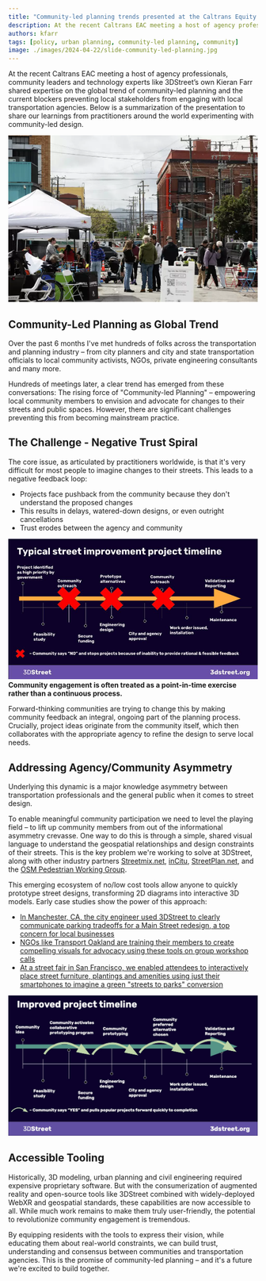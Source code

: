 ```yaml
---
title: "Community-led planning trends presented at the Caltrans Equity Advisory Committee"
description: At the recent Caltrans EAC meeting a host of agency professionals, community leaders and technology experts like 3DStreet’s own Kieran Farr shared expertise on the global trend of community-led planning.
authors: kfarr
tags: [policy, urban planning, community-led planning, community]
image: ./images/2024-04-22/slide-community-led-planning.jpg
---
```


At the recent Caltrans EAC meeting a host of agency professionals, community leaders and technology experts like 3DStreet’s own Kieran Farr shared expertise on the global trend of community-led planning and the current blockers preventing local stakeholders from engaging with local transportation agencies. Below is a summarization of the presentation to share our learnings from practitioners around the world experimenting with community-led design.

<img src="/assets/images/treat-fair-bollard-buddy-signage-960x0-877276f37f74e65e5f7a2a898de69fee.webp" alt="Treat Fair Bollard Buddy Signage" />

<!-- truncate -->
## Community-Led Planning as Global Trend 
Over the past 6 months I've met hundreds of folks across the transportation and planning industry – from city planners and city and state transportation officials to local community activists, NGOs, private engineering consultants and many more.

Hundreds of meetings later, a clear trend has emerged from these conversations: The rising force of "Community-led Planning" – empowering local community members to envision and advocate for changes to their streets and public spaces. However, there are significant challenges preventing this from becoming mainstream practice.

## The Challenge - Negative Trust Spiral
The core issue, as articulated by practitioners worldwide, is that it's very difficult for most people to imagine changes to their streets. This leads to a negative feedback loop:
* Projects face pushback from the community because they don't understand the proposed changes
* This results in delays, watered-down designs, or even outright cancellations
* Trust erodes between the agency and community

![](./images/2024-04-22/slide-challenge-negative-trust-spiral-current-conditions-street-planning-projects.jpg)
**Community engagement is often treated as a point-in-time exercise rather than a continuous process.**

Forward-thinking communities are trying to change this by making community feedback an integral, ongoing part of the planning process. Crucially, project ideas originate from the community itself, which then collaborates with the appropriate agency to refine the design to serve local needs.

## Addressing Agency/Community Asymmetry 
Underlying this dynamic is a major knowledge asymmetry between transportation professionals and the general public when it comes to street design.

To enable meaningful community participation we need to level the playing field – to lift up community members from out of the informational asymmetry crevasse. One way to do this is through a simple, shared visual language to understand the geospatial relationships and design constraints of their streets. This is the key problem we're working to solve at 3DStreet, along with other industry partners [Streetmix.net](https://about.streetmix.net/), [inCitu](https://www.incitu.us/), [StreetPlan.net](https://streetplan.net/), and the [OSM Pedestrian Working Group](https://hackmd.io/legG6QzVREKTsiTSxUS2zA?view).

This emerging ecosystem of no/low cost tools allow anyone to quickly prototype street designs, transforming 2D diagrams into interactive 3D models. Early case studies show the power of this approach:

* [In Manchester, CA, the city engineer used 3DStreet to clearly communicate parking tradeoffs for a Main Street redesign, a top concern for local businesses](https://www.youtube.com/watch?v=ycNIaqczyv0)
* [NGOs like Transport Oakland are training their members to create compelling visuals for advocacy using these tools on group workshop calls](https://studio.youtube.com/video/m393-ZNeU68/edit)
* [At a street fair in San Francisco, we enabled attendees to interactively place street furniture, plantings and amenities using just their smartphones to imagine a green "streets to parks" conversion](/blog/2024/03/25/dev-blog-geospatial-and-augmented-reality-feature-research#reaction-and-productization-1)

![](./images/2024-04-22/slide-community-led-planning.jpg)

## Accessible Tooling

Historically, 3D modeling, urban planning and civil engineering required expensive proprietary software. But with the consumerization of augmented reality and open-source tools like 3DStreet combined with widely-deployed WebXR and geospatial standards, these capabilities are now accessible to all. While much work remains to make them truly user-friendly, the potential to revolutionize community engagement is tremendous.

By equipping residents with the tools to express their vision, while educating them about real-world constraints, we can build trust, understanding and consensus between communities and transportation agencies. This is the promise of community-led planning – and it's a future we're excited to build together.

